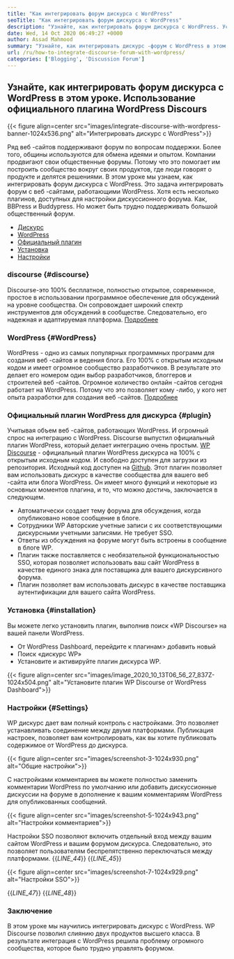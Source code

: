 ```yaml
---
title: "Как интегрировать форум дискурса с WordPress" 
seoTitle: "Как интегрировать форум дискурса с WordPress" 
description: "Узнайте, как интегрировать форум дискурса с WordPress. Установка и конфигурация официального плагина дискурса для WordPress." 
date: Wed, 14 Oct 2020 06:49:27 +0000
author: Assad Mahmood
summary: "Узнайте, как интегрировать дискурс -форум с WordPress в этом уроке. Использование официального плагина WordPress Discours" 
url: /ru/how-to-integrate-discourse-forum-with-wordpress/
categories: ['Blogging', 'Discussion Forum']
---
```


## Узнайте, как интегрировать форум дискурса с WordPress в этом уроке. Использование официального плагина WordPress Discours

{{< figure align=center src="images/integrate-discourse-with-wordpress-banner-1024x536.png" alt="Интегрировать дискурс с WordPress">}}

Ряд веб -сайтов поддерживают форум по вопросам поддержки. Более того, общины используются для обмена идеями и опытом. Компании продвигают свои общественные форумы. Потому что это помогает им построить сообщество вокруг своих продуктов, где люди говорят о продукте и делятся решениями. В этом уроке мы узнаем, как интегрировать форум дискурса с WordPress.
Это задача интегрировать форум с веб -сайтами, работающими WordPress. Хотя есть несколько плагинов, доступных для настройки дискуссионного форума. Как, BBPress и Buddypress. Но может быть трудно поддерживать большой общественный форум.
  * [Дискурс][1]
  * [WordPress][2]
  * [Официальный плагин][3]
  * [Установка][4]
  * [Настройки][5]

### discourse   {#discourse}
Discourse-это 100% бесплатное, полностью открытое, современное, простое в использовании программное обеспечение для обсуждений на уровне сообщества. Он сопровождает широкий спектр инструментов для обсуждений в сообществе. Следовательно, его надежная и адаптируемая платформа. [Подробнее][6]

### WordPress   {#WordPress}
WordPress - одно из самых популярных программных программ для создания веб -сайтов и ведения блога. Его 100% с открытым исходным кодом и имеет огромное сообщество разработчиков. В результате это делает его номером один выбор разработчиков, блоггеров и строителей веб -сайтов. Огромное количество онлайн -сайтов сегодня работает на WordPress. Потому что это позволяет кому -либо, у кого нет опыта разработки для создания веб -сайтов. [Подробнее][7]

### Официальный плагин WordPress для дискурса   {#plugin}
Учитывая объем веб -сайтов, работающих WordPress. И огромный спрос на интеграцию с WordPress. Discourse выпустил официальный плагин WordPress, который делает интеграцию очень простым.
[WP Discourse][8] - официальный плагин WordPress дискурса на 100% с открытым исходным кодом. И свободно доступен для загрузки из репозитория. Исходный код доступен на [Github][9].
Этот плагин позволяет вам использовать дискурс в качестве сообщества для вашего веб -сайта или блога WordPress. Он имеет много функций и некоторые из основных моментов плагина, и то, что можно достичь, заключается в следующем.
  * Автоматически создает тему форума для обсуждения, когда опубликовано новое сообщение в блоге.
  * Сотрудники WP Авторские учетные записи с их соответствующими дискурсными учетными записями. Не требует SSO.
  * Ответы из обсуждения на форуме могут быть встроены в сообщение в блоге WP.
  * Плагин также поставляется с необязательной функциональностью SSO, которая позволяет использовать ваш сайт WordPress в качестве единого знака для поставщика для вашего дискурсивного форума.
  * Плагин позволяет вам использовать дискурс в качестве поставщика аутентификации для вашего сайта WordPress.

### Установка   {#installation}
Вы можете легко установить плагин, выполнив поиск «WP Discourse» на вашей панели WordPress.
  * От WordPress Dashboard, перейдите к плагинам> добавить новый
  * Поиск «дискурс WP»
  * Установите и активируйте плагин дискурса WP.

{{< figure align=center src="images/image_2020_10_13T06_56_27_837Z-1024x504.png" alt="Установите плагин WP Discourse от WordPress Dashboard">}}


### Настройки   {#Settings}
WP дискурс дает вам полный контроль с настройками. Это позволяет устанавливать соединение между двумя платформами. Публикация настроек, позволяет вам контролировать, как вы хотите публиковать содержимое от WordPress до дискурса.

{{< figure align=center src="images/screenshot-3-1024x930.png" alt="Общие настройки">}}

С настройками комментариев вы можете полностью заменить комментарии WordPress по умолчанию или добавить дискуссионные дискуссии на форуме в дополнение к вашим комментариям WordPress для опубликованных сообщений.

{{< figure align=center src="images/screenshot-5-1024x943.png" alt="Настройки комментариев">}}

Настройки SSO позволяют включить отдельный вход между вашим сайтом WordPress и вашим форумом дискурса. Следовательно, это позволяет пользователям беспрепятственно переключаться между платформами.
{{_LINE_44_}}
{{_LINE_45_}}

{{< figure align=center src="images/screenshot-7-1024x929.png" alt="Настройки SSO">}}

{{_LINE_47_}}
{{_LINE_48_}}

### Заключение
В этом уроке мы научились интегрировать дискурс с WordPress. WP Discourse позволил слиянию двух продуктов высшего класса. В результате интеграция с WordPress решила проблему огромного сообщества, которое было трудно управлять форумом.

  
[1]: #discourse
[2]: #wordpress
[3]: #plugin
[4]: #installation
[5]: #settings
[6]: https://products.containerize.com/discussion-forum/discourse
[7]: https://products.containerize.com/blogging/wordpress
[8]: https://wordpress.org/plugins/wp-discourse/
[9]: https://github.com/discourse/wp-discourse
